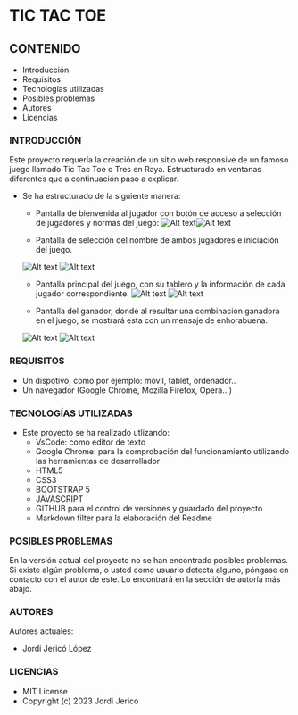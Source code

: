 # TIC TAC TOE 

## CONTENIDO
   
* Introducción
* Requisitos
* Tecnologías utilizadas
* Posibles problemas
* Autores
* Licencias


### INTRODUCCIÓN

Este proyecto requería la creación de un sitio web responsive de un famoso juego llamado Tic Tac Toe o Tres en Raya. Estructurado en ventanas diferentes que a continuación paso a explicar.

* Se ha estructurado de la siguiente manera:
    - Pantalla de bienvenida al jugador con botón de acceso a selección de jugadores y normas del juego:
    ![Alt text](img/MainMovil.png)![Alt text](img/mainPC.PNG)
   
    - Pantalla de selección del nombre de ambos jugadores e iniciación del juego.
    
    ![Alt text](img/JugadoresMovil.png)
    ![Alt text](img/jugadoresPC.PNG)
    
    - Pantalla principal del juego, con su tablero y la información de cada jugador correspondiente.
    ![Alt text](img/tableroMovil.png)
    ![Alt text](img/mainPC.PNG)
    
    - Pantalla del ganador, donde al resultar una combinación ganadora en el juego, se mostrará esta con un mensaje de enhorabuena.

    ![Alt text](img/winnerMovil.png)
    ![Alt text](img/winnerPC.PNG)



### REQUISITOS

* Un dispotivo, como por ejemplo: móvil, tablet, ordenador..
* Un navegador (Google Chrome, Mozilla Firefox, Opera...)


### TECNOLOGÍAS UTILIZADAS

* Este proyecto se ha realizado utlizando:
    - VsCode: como editor de texto
    - Google Chrome: para la comprobación del funcionamiento utilizando las herramientas de desarrollador
    - HTML5
    - CSS3
    - BOOTSTRAP 5
    - JAVASCRIPT
    - GITHUB para el control de versiones y guardado del proyecto
    - Markdown filter para la elaboración del Readme



### POSIBLES PROBLEMAS

En la versión actual del proyecto no se han encontrado posibles problemas.
Si existe algún problema, o usted como usuario detecta alguno, póngase en contacto con el autor de este. Lo encontrará en la sección de autoría más abajo.


### AUTORES

Autores actuales:

* Jordi Jericó López 

### LICENCIAS

* MIT License
* Copyright (c) 2023 Jordi Jerico
